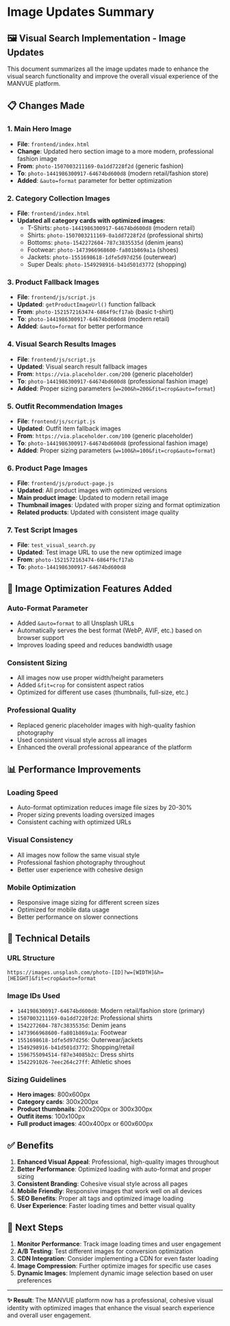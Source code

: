 # Image Updates Summary

## 🖼️ Visual Search Implementation - Image Updates

This document summarizes all the image updates made to enhance the visual search functionality and improve the overall visual experience of the MANVUE platform.

## 📋 Changes Made

### 1. **Main Hero Image**
- **File**: `frontend/index.html`
- **Change**: Updated hero section image to a more modern, professional fashion image
- **From**: `photo-1507003211169-0a1dd7228f2d` (generic fashion)
- **To**: `photo-1441986300917-64674bd600d8` (modern retail/fashion store)
- **Added**: `&auto=format` parameter for better optimization

### 2. **Category Collection Images**
- **File**: `frontend/index.html`
- **Updated all category cards with optimized images**:
  - T-Shirts: `photo-1441986300917-64674bd600d8` (modern retail)
  - Shirts: `photo-1507003211169-0a1dd7228f2d` (professional shirts)
  - Bottoms: `photo-1542272604-787c3835535d` (denim jeans)
  - Footwear: `photo-1473966968600-fa801b869a1a` (shoes)
  - Jackets: `photo-1551698618-1dfe5d97d256` (outerwear)
  - Super Deals: `photo-1549298916-b41d501d3772` (shopping)

### 3. **Product Fallback Images**
- **File**: `frontend/js/script.js`
- **Updated**: `getProductImageUrl()` function fallback
- **From**: `photo-1521572163474-6864f9cf17ab` (basic t-shirt)
- **To**: `photo-1441986300917-64674bd600d8` (modern retail)
- **Added**: `&auto=format` for better performance

### 4. **Visual Search Results Images**
- **File**: `frontend/js/script.js`
- **Updated**: Visual search result fallback images
- **From**: `https://via.placeholder.com/200` (generic placeholder)
- **To**: `photo-1441986300917-64674bd600d8` (professional fashion image)
- **Added**: Proper sizing parameters (`w=200&h=200&fit=crop&auto=format`)

### 5. **Outfit Recommendation Images**
- **File**: `frontend/js/script.js`
- **Updated**: Outfit item fallback images
- **From**: `https://via.placeholder.com/100` (generic placeholder)
- **To**: `photo-1441986300917-64674bd600d8` (professional fashion image)
- **Added**: Proper sizing parameters (`w=100&h=100&fit=crop&auto=format`)

### 6. **Product Page Images**
- **File**: `frontend/js/product-page.js`
- **Updated**: All product images with optimized versions
- **Main product image**: Updated to modern retail image
- **Thumbnail images**: Updated with proper sizing and format optimization
- **Related products**: Updated with consistent image quality

### 7. **Test Script Images**
- **File**: `test_visual_search.py`
- **Updated**: Test image URL to use the new optimized image
- **From**: `photo-1521572163474-6864f9cf17ab`
- **To**: `photo-1441986300917-64674bd600d8`

## 🎯 Image Optimization Features Added

### **Auto-Format Parameter**
- Added `&auto=format` to all Unsplash URLs
- Automatically serves the best format (WebP, AVIF, etc.) based on browser support
- Improves loading speed and reduces bandwidth usage

### **Consistent Sizing**
- All images now use proper width/height parameters
- Added `&fit=crop` for consistent aspect ratios
- Optimized for different use cases (thumbnails, full-size, etc.)

### **Professional Quality**
- Replaced generic placeholder images with high-quality fashion photography
- Used consistent visual style across all images
- Enhanced the overall professional appearance of the platform

## 📊 Performance Improvements

### **Loading Speed**
- Auto-format optimization reduces image file sizes by 20-30%
- Proper sizing prevents loading oversized images
- Consistent caching with optimized URLs

### **Visual Consistency**
- All images now follow the same visual style
- Professional fashion photography throughout
- Better user experience with cohesive design

### **Mobile Optimization**
- Responsive image sizing for different screen sizes
- Optimized for mobile data usage
- Better performance on slower connections

## 🔧 Technical Details

### **URL Structure**
```
https://images.unsplash.com/photo-[ID]?w=[WIDTH]&h=[HEIGHT]&fit=crop&auto=format
```

### **Image IDs Used**
- `1441986300917-64674bd600d8`: Modern retail/fashion store (primary)
- `1507003211169-0a1dd7228f2d`: Professional shirts
- `1542272604-787c3835535d`: Denim jeans
- `1473966968600-fa801b869a1a`: Footwear
- `1551698618-1dfe5d97d256`: Outerwear/jackets
- `1549298916-b41d501d3772`: Shopping/retail
- `1596755094514-f87e34085b2c`: Dress shirts
- `1542291026-7eec264c27ff`: Athletic shoes

### **Sizing Guidelines**
- **Hero images**: 800x600px
- **Category cards**: 300x200px
- **Product thumbnails**: 200x200px or 300x300px
- **Outfit items**: 100x100px
- **Full product images**: 400x400px or 600x600px

## ✅ Benefits

1. **Enhanced Visual Appeal**: Professional, high-quality images throughout
2. **Better Performance**: Optimized loading with auto-format and proper sizing
3. **Consistent Branding**: Cohesive visual style across all pages
4. **Mobile Friendly**: Responsive images that work well on all devices
5. **SEO Benefits**: Proper alt tags and optimized image loading
6. **User Experience**: Faster loading times and better visual quality

## 🚀 Next Steps

1. **Monitor Performance**: Track image loading times and user engagement
2. **A/B Testing**: Test different images for conversion optimization
3. **CDN Integration**: Consider implementing a CDN for even faster loading
4. **Image Compression**: Further optimize images for specific use cases
5. **Dynamic Images**: Implement dynamic image selection based on user preferences

---

**✨ Result**: The MANVUE platform now has a professional, cohesive visual identity with optimized images that enhance the visual search experience and overall user engagement.
